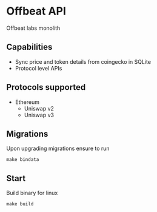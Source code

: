 # Offbeat API

Offbeat labs monolith

## Capabilities

* Sync price and token details from coingecko in SQLite
* Protocol level APIs

## Protocols supported

* Ethereum
    * Uniswap v2
    * Uniswap v3

## Migrations

Upon upgrading migrations ensure to run

```
make bindata
```

## Start

Build binary for linux

```
make build
```